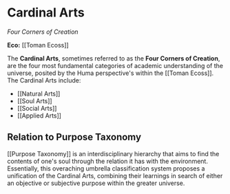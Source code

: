 # Cardinal Arts
_Four Corners of Creation_

**Eco:** [[Toman Ecoss]]

The **Cardinal Arts**, sometimes referred to as the **Four Corners of Creation**, are the four most fundamental categories of academic understanding of the universe, posited by the Huma perspective's within the [[Toman Ecoss]]. The Cardinal Arts include:

- [[Natural Arts]]
- [[Soul Arts]]
- [[Social Arts]]
- [[Applied Arts]]


## Relation to Purpose Taxonomy

[[Purpose Taxonomy]] is an interdisciplinary hierarchy that aims to find the contents of one's soul through the relation it has with the environment. Essentially, this overaching umbrella classification system proposes a unification of the Cardinal Arts, combining their learnings in search of either an objective or subjective purpose within the greater universe.